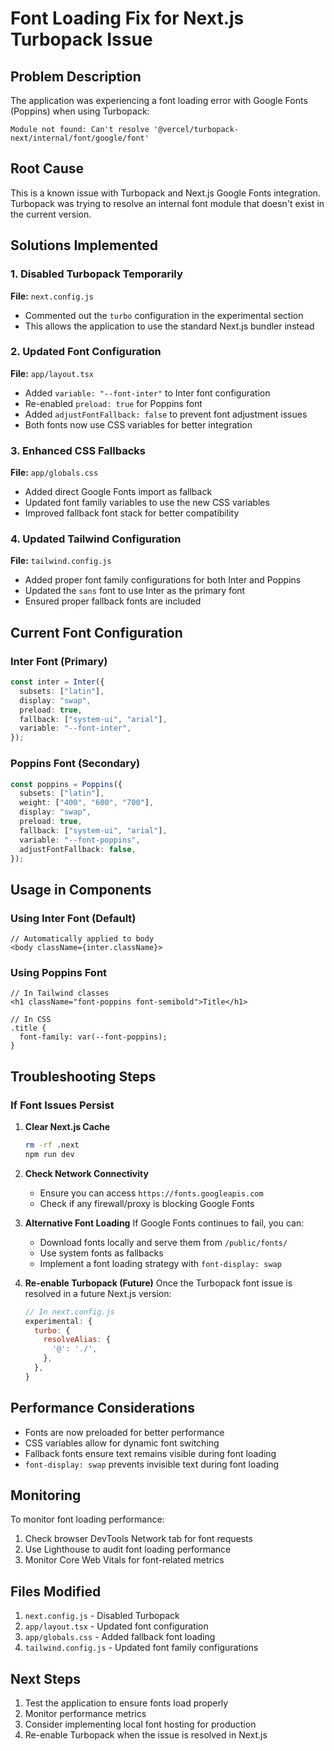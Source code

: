 # Font Loading Fix for Next.js Turbopack Issue

## Problem Description
The application was experiencing a font loading error with Google Fonts (Poppins) when using Turbopack:
```
Module not found: Can't resolve '@vercel/turbopack-next/internal/font/google/font'
```

## Root Cause
This is a known issue with Turbopack and Next.js Google Fonts integration. Turbopack was trying to resolve an internal font module that doesn't exist in the current version.

## Solutions Implemented

### 1. Disabled Turbopack Temporarily
**File:** `next.config.js`
- Commented out the `turbo` configuration in the experimental section
- This allows the application to use the standard Next.js bundler instead

### 2. Updated Font Configuration
**File:** `app/layout.tsx`
- Added `variable: "--font-inter"` to Inter font configuration
- Re-enabled `preload: true` for Poppins font
- Added `adjustFontFallback: false` to prevent font adjustment issues
- Both fonts now use CSS variables for better integration

### 3. Enhanced CSS Fallbacks
**File:** `app/globals.css`
- Added direct Google Fonts import as fallback
- Updated font family variables to use the new CSS variables
- Improved fallback font stack for better compatibility

### 4. Updated Tailwind Configuration
**File:** `tailwind.config.js`
- Added proper font family configurations for both Inter and Poppins
- Updated the `sans` font to use Inter as the primary font
- Ensured proper fallback fonts are included

## Current Font Configuration

### Inter Font (Primary)
```typescript
const inter = Inter({
  subsets: ["latin"],
  display: "swap",
  preload: true,
  fallback: ["system-ui", "arial"],
  variable: "--font-inter",
});
```

### Poppins Font (Secondary)
```typescript
const poppins = Poppins({
  subsets: ["latin"],
  weight: ["400", "600", "700"],
  display: "swap",
  preload: true,
  fallback: ["system-ui", "arial"],
  variable: "--font-poppins",
  adjustFontFallback: false,
});
```

## Usage in Components

### Using Inter Font (Default)
```tsx
// Automatically applied to body
<body className={inter.className}>
```

### Using Poppins Font
```tsx
// In Tailwind classes
<h1 className="font-poppins font-semibold">Title</h1>

// In CSS
.title {
  font-family: var(--font-poppins);
}
```

## Troubleshooting Steps

### If Font Issues Persist

1. **Clear Next.js Cache**
   ```bash
   rm -rf .next
   npm run dev
   ```

2. **Check Network Connectivity**
   - Ensure you can access `https://fonts.googleapis.com`
   - Check if any firewall/proxy is blocking Google Fonts

3. **Alternative Font Loading**
   If Google Fonts continues to fail, you can:
   - Download fonts locally and serve them from `/public/fonts/`
   - Use system fonts as fallbacks
   - Implement a font loading strategy with `font-display: swap`

4. **Re-enable Turbopack (Future)**
   Once the Turbopack font issue is resolved in a future Next.js version:
   ```javascript
   // In next.config.js
   experimental: {
     turbo: {
       resolveAlias: {
         '@': './',
       },
     },
   }
   ```

## Performance Considerations

- Fonts are now preloaded for better performance
- CSS variables allow for dynamic font switching
- Fallback fonts ensure text remains visible during font loading
- `font-display: swap` prevents invisible text during font loading

## Monitoring

To monitor font loading performance:
1. Check browser DevTools Network tab for font requests
2. Use Lighthouse to audit font loading performance
3. Monitor Core Web Vitals for font-related metrics

## Files Modified

1. `next.config.js` - Disabled Turbopack
2. `app/layout.tsx` - Updated font configuration
3. `app/globals.css` - Added fallback font loading
4. `tailwind.config.js` - Updated font family configurations

## Next Steps

1. Test the application to ensure fonts load properly
2. Monitor performance metrics
3. Consider implementing local font hosting for production
4. Re-enable Turbopack when the issue is resolved in Next.js 